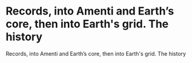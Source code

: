 # Records, into Amenti and Earth’s core, then into Earth's grid. The history

Records, into Amenti and Earth’s core, then into Earth's grid. The history